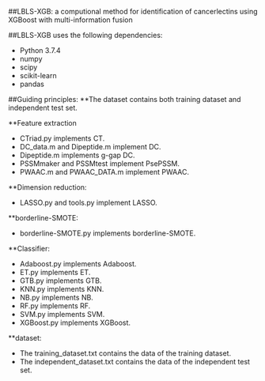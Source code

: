 ##LBLS-XGB: a computional method for identification of cancerlectins using XGBoost with multi-information fusion

##LBLS-XGB uses the following dependencies:
* Python 3.7.4
* numpy
* scipy
* scikit-learn
* pandas

##Guiding principles: **The dataset contains both training dataset and independent test set.

**Feature extraction
  * CTriad.py implements CT.
  * DC_data.m and Dipeptide.m implement DC.
  * Dipeptide.m implements g-gap DC.
  * PSSMmaker and  PSSMtest implement PsePSSM.
  * PWAAC.m and PWAAC_DATA.m implement PWAAC.
  
**Dimension reduction:
  * LASSO.py and tools.py implement LASSO.
  
**borderline-SMOTE:
  * borderline-SMOTE.py implements borderline-SMOTE.
  
**Classifier:
  * Adaboost.py implements Adaboost.
  * ET.py implements ET.
  * GTB.py implements GTB.
  * KNN.py implements KNN.
  * NB.py implements NB.
  * RF.py implements RF.
  * SVM.py implements SVM.
  * XGBoost.py implements XGBoost.
  
**dataset:
  * The training_dataset.txt contains the data of the training dataset.  
  * The independent_dataset.txt contains the data of the independent test set.  
